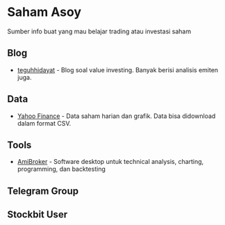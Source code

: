 # Saham Asoy
Sumber info buat yang mau belajar trading atau investasi saham

## Blog
- [teguhhidayat](https://www.teguhhidayat.com/) - Blog soal value investing. Banyak berisi analisis emiten juga.

## Data
- [Yahoo Finance](https://finance.yahoo.com/) - Data saham harian dan grafik. Data bisa didownload dalam format CSV.

## Tools
- [AmiBroker](https://www.amibroker.com/) - Software desktop untuk technical analysis, charting, programming, dan backtesting

## Telegram Group

## Stockbit User
